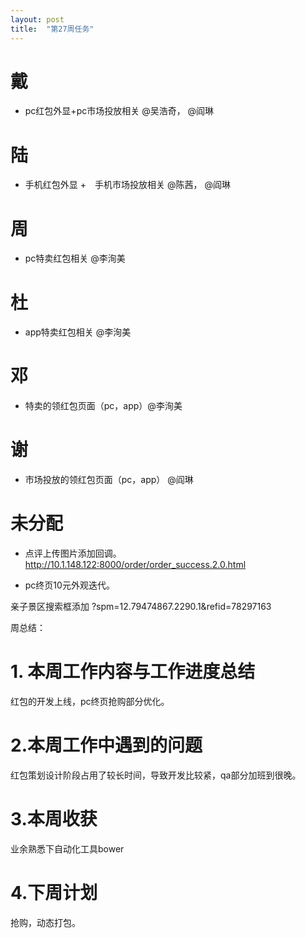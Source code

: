 ```yaml
---
layout: post
title:  "第27周任务"
---
```


# 戴

  - pc红包外显+pc市场投放相关 @吴浩奇， @阎琳

# 陆

  - 手机红包外显 +　手机市场投放相关 @陈茜， @阎琳

# 周

  - pc特卖红包相关 @李洵美

# 杜

  - app特卖红包相关 @李洵美

# 邓

  - 特卖的领红包页面（pc，app）@李洵美

# 谢

  - 市场投放的领红包页面（pc，app） @阎琳



# 未分配

  - 点评上传图片添加回调。
    http://10.1.148.122:8000/order/order_success.2.0.html

  - pc终页10元外观迭代。


亲子景区搜索框添加 ?spm=12.79474867.2290.1&refid=78297163


周总结：

# 1. 本周工作内容与工作进度总结

红包的开发上线，pc终页抢购部分优化。

# 2.本周工作中遇到的问题

红包策划设计阶段占用了较长时间，导致开发比较紧，qa部分加班到很晚。

# 3.本周收获

业余熟悉下自动化工具bower

# 4.下周计划

抢购，动态打包。
